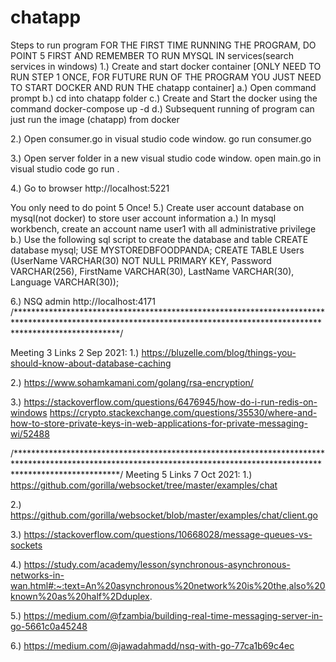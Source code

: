# chatapp
Steps to run program
FOR THE FIRST TIME RUNNING THE PROGRAM, DO POINT 5 FIRST AND REMEMBER TO RUN MYSQL IN services(search services in windows)
1.) Create and start docker container [ONLY NEED TO RUN STEP 1 ONCE, FOR FUTURE RUN OF THE PROGRAM YOU JUST NEED TO START DOCKER AND RUN THE chatapp container]
    a.) Open command prompt
    b.) cd into chatapp folder
    c.) Create and Start the docker using the command
        docker-compose up -d 
    d.) Subsequent running of program can just run the image (chatapp) from docker
        
2.) Open consumer.go in visual studio code window.
    go run consumer.go

3.) Open server folder in a new visual studio code window.
    open main.go in visual studio code
    go run .

4.) Go to browser 
   http://localhost:5221
   
You only need to do point 5 Once! 
5.) Create user account database on mysql(not docker) to store user account information 
	a.) In mysql workbench, create an account name user1 with all administrative privilege
	b.) Use the following sql script to create the database and table
    		CREATE database mysql;
    		USE MYSTOREDBFOODPANDA;
    		CREATE TABLE Users (UserName VARCHAR(30) NOT NULL PRIMARY KEY, Password VARCHAR(256), FirstName VARCHAR(30), LastName VARCHAR(30), Language VARCHAR(30));

6.) NSQ admin
   http://localhost:4171
/***********************************************************************************************************************************************************************/

Meeting 3 Links 2 Sep 2021:
1.) https://bluzelle.com/blog/things-you-should-know-about-database-caching

2.) https://www.sohamkamani.com/golang/rsa-encryption/

3.) https://stackoverflow.com/questions/6476945/how-do-i-run-redis-on-windows
https://crypto.stackexchange.com/questions/35530/where-and-how-to-store-private-keys-in-web-applications-for-private-messaging-wi/52488

/***********************************************************************************************************************************************************************/
Meeting 5 Links 7 Oct 2021:
1.) https://github.com/gorilla/websocket/tree/master/examples/chat

2.) https://github.com/gorilla/websocket/blob/master/examples/chat/client.go

3.) https://stackoverflow.com/questions/10668028/message-queues-vs-sockets

4.) https://study.com/academy/lesson/synchronous-asynchronous-networks-in-wan.html#:~:text=An%20asynchronous%20network%20is%20the,also%20known%20as%20half%2Dduplex.

5.) https://medium.com/@fzambia/building-real-time-messaging-server-in-go-5661c0a45248

6.) https://medium.com/@jawadahmadd/nsq-with-go-77ca1b69c4ec
